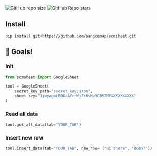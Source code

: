 
![GitHub repo size](https://img.shields.io/github/repo-size/sangcamap/scmsheet?style=for-the-badge)
![GitHub Repo stars](https://img.shields.io/github/stars/sangcamap/scmsheet?style=for-the-badge)

## Install
```
pip install git+https://github.com/sangcamap/scmsheet.git
```

## 🙌 Goals!

### Init

```python
from scmsheet import GoogleSheet

tool = GoogleSheet(
    secret_key_path="secret_key.json",
    sheet_key="1jwyagmLBOKaAYrrWiZr6sMp9C0VZMEXXXXXXXXXX"
)
```

### Read all data
```python
tool.get_all_data(tab="YOUR_TAB")
```
### Insert new row 
```python
tool.insert_data(tab="YOUR_TAB", new_row= ["Hi there", "Bobs!"])
```